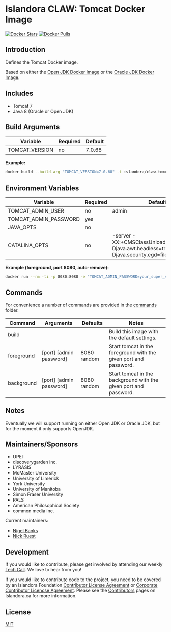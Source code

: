 # Islandora CLAW: Tomcat Docker Image

[![Docker Stars](https://img.shields.io/docker/stars/islandora/claw-tomcat.svg)](https://hub.docker.com/r/islandora/claw-tomcat/)
[![Docker Pulls](https://img.shields.io/docker/pulls/islandora/claw-tomcat.svg)](https://hub.docker.com/r/islandora/claw-tomcat/)

## Introduction

Defines the Tomcat Docker image. 

Based on either the [Open JDK Docker Image](https://github.com/Islandora-CLAW/docker-open-jdk) or the [Oracle JDK Docker Image](https://github.com/Islandora-CLAW/docker-oracle-jdk).

## Includes

* Tomcat 7
* Java 8 (Oracle or Open JDK)

## Build Arguments

| Variable       | Required | Default |
|----------------|----------|---------|
| TOMCAT_VERSION | no       |  7.0.68 |

**Example:**
```bash
docker build --build-arg "TOMCAT_VERSION=7.0.68" -t islandora/claw-tomcat .
```

## Environment Variables

| Variable              | Required | Default                                                                                              |
|-----------------------|----------|------------------------------------------------------------------------------------------------------|
| TOMCAT_ADMIN_USER     | no       | admin                                                                                                |
| TOMCAT_ADMIN_PASSWORD | yes      |                                                                                                      |
| JAVA_OPTS             | no       |                                                                                                      |
| CATALINA_OPTS         | no       | -server -XX:+CMSClassUnloadingEnabled -Djava.awt.headless=true -Djava.security.egd=file:/dev/urandom |

**Example (foreground, port 8080, auto-remove):**
```bash
docker run --rm -ti -p 8080:8080 -e "TOMCAT_ADMIN_PASSWORD=your_super_secure_password" islandora/claw-tomcat
```

## Commands

For convenience a number of commands are provided in the [commands](/commands)
folder.

| Command    | Arguments               | Defaults    | Notes                                                            |
|------------|-------------------------|-------------|------------------------------------------------------------------|
| build      |                         |             | Build this image with the default settings.                      |
| foreground | [port] [admin password] | 8080 random | Start tomcat in the foreground with the given port and password. |
| background | [port] [admin password] | 8080 random | Start tomcat in the background with the given port and password. |

## Notes

Eventually we will support running on either Open JDK or Oracle JDK, but for the moment it only supports OpenJDK.

## Maintainers/Sponsors

* UPEI
* discoverygarden inc.
* LYRASIS
* McMaster University
* University of Limerick
* York University
* University of Manitoba
* Simon Fraser University
* PALS
* American Philosophical Society
* common media inc.

Current maintainers:

* [Nigel Banks](https://github.com/nigelgbanks)
* [Nick Ruest](https://github.com/ruebot)

## Development

If you would like to contribute, please get involved by attending our weekly [Tech Call](https://github.com/Islandora-CLAW/CLAW/wiki). We love to hear from you!

If you would like to contribute code to the project, you need to be covered by an Islandora Foundation [Contributor License Agreement](http://islandora.ca/sites/default/files/islandora_cla.pdf) or [Corporate Contributor Licencse Agreement](http://islandora.ca/sites/default/files/islandora_ccla.pdf). Please see the [Contributors](http://islandora.ca/resources/contributors) pages on Islandora.ca for more information.

## License

[MIT](https://opensource.org/licenses/MIT)

